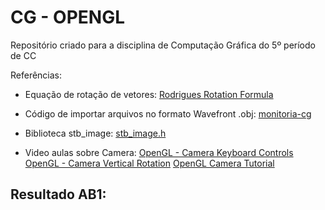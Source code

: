 # CG - OPENGL
Repositório criado para a disciplina de Computação Gráfica do 5º período de CC

Referências:

- Equação de rotação de vetores: [Rodrigues Rotation Formula](https://en.wikipedia.org/wiki/Rodrigues%27_rotation_formula)

- Código de importar arquivos no formato Wavefront .obj: [monitoria-cg](https://github.com/valeriojr/monitoria-cg/blob/master/projeto/src/11-carregar_obj.c)

- Biblioteca stb_image: [stb_image.h](https://github.com/nothings/stb/blob/master/stb_image.h)

- Video aulas sobre Camera: [OpenGL - Camera Keyboard Controls](https://www.youtube.com/watch?v=v6RZRPo0O3k)
                            [OpenGL - Camera Vertical Rotation](https://www.youtube.com/watch?v=7oNLw9Bct1k)
                            [OpenGL Camera Tutorial](https://www.youtube.com/watch?v=zHlxQoJYUhw)

## Resultado AB1:

